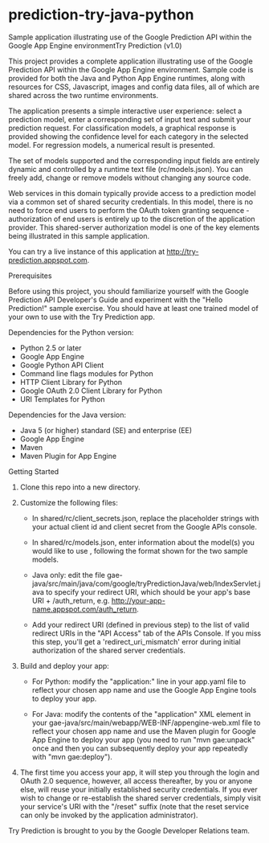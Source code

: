 prediction-try-java-python
==========================

Sample application illustrating use of the  Google Prediction API within the Google App Engine environmentTry Prediction (v1.0)

This project provides a complete application illustrating use of the 
Google Prediction API within the Google App Engine environment. Sample 
code is provided for both the Java and Python App Engine runtimes, 
along with resources for CSS, Javascript, images and config data files, 
all of which are shared across the two runtime environments.

The application presents a simple interactive user experience: select 
a prediction model, enter a corresponding set of input text and submit 
your prediction request. For classification models, a graphical response 
is provided showing the confidence level for each category in the 
selected model. For regression models, a numerical result is presented.

The set of models supported and the corresponding input fields are 
entirely dynamic and controlled by a runtime text file (rc/models.json). 
You can freely add, change or remove models without changing any source code.

Web services in this domain typically provide access to a prediction 
model via a common set of shared security credentials. In this model, 
there is no need to force end users to perform the OAuth token granting 
sequence - authorization of end users is entirely up to the discretion 
of the application provider. This shared-server authorization model is 
one of the key elements being illustrated in this sample application.

You can try a live instance of this application at 
http://try-prediction.appspot.com.

Prerequisites

Before using this project, you should familiarize yourself with the 
Google Prediction API Developer's Guide and experiment with the "Hello 
Prediction!" sample exercise. You should have at least one trained model 
of your own to use with the Try Prediction app.

Dependencies for the Python version:

- Python 2.5 or later
- Google App Engine
- Google Python API Client
- Command line flags modules for Python
- HTTP Client Library for Python
- Google OAuth 2.0 Client Library for Python
- URI Templates for Python

Dependencies for the Java version:

- Java 5 (or higher) standard (SE) and enterprise (EE)
- Google App Engine
- Maven
- Maven Plugin for App Engine

Getting Started

1. Clone this repo into a new directory.

1. Customize the following files:

   - In shared/rc/client_secrets.json, replace the placeholder strings 
     with your actual client id and client secret from the Google APIs console.

   - In shared/rc/models.json, enter information about the model(s) you 
     would like to use , following the format shown for the two sample models.

   - Java only: edit the file
     gae-java/src/main/java/com/google/tryPredictionJava/web/IndexServlet.java 
     to specify your redirect URI, which should be your app's base URI + 
     /auth_return, e.g. http://your-app-name.appspot.com/auth_return.

   - Add your redirect URI (defined in previous step) to the list of valid 
     redirect URIs in the "API Access" tab of the APIs Console. If you miss 
     this step, you'll get a 'redirect_uri_mismatch' error during initial 
     authorization of the shared server credentials.

1. Build and deploy your app:

   - For Python: modify the "application:" line in your app.yaml file to 
     reflect your chosen app name and use the Google App Engine tools to 
     deploy your app.

   - For Java: modify the contents of the "application" XML element in 
     your gae-java/src/main/webapp/WEB-INF/appengine-web.xml file to 
     reflect your chosen app name and use the Maven plugin for Google 
     App Engine to deploy your app (you need to run "mvn gae:unpack" 
     once and then you can subsequently deploy your app repeatedly 
     with "mvn gae:deploy").

1. The first time you access your app, it will step you through the login 
   and OAuth 2.0 sequence, however, all access thereafter, by you or anyone 
   else, will reuse your initially established security credentials. If you 
   ever wish to change or re-establish the shared server credentials, simply 
   visit your service's URI with the "/reset" suffix (note that the reset 
   service can only be invoked by the application administrator).

Try Prediction is brought to you by the Google Developer Relations team.

